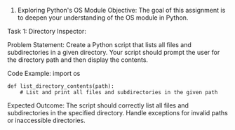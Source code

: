 1. Exploring Python's OS Module
Objective: The goal of this assignment is to deepen your understanding of the OS module in Python.

Task 1: Directory Inspector:

Problem Statement: Create a Python script that lists all files and subdirectories in a given directory. Your script should prompt the user for the directory path and then display the contents.

Code Example:
    import os

    def list_directory_contents(path):
        # List and print all files and subdirectories in the given path
Expected Outcome: The script should correctly list all files and subdirectories in the specified directory. Handle exceptions for invalid paths or inaccessible directories.